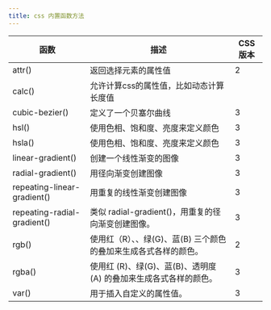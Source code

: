 ```yaml
---
title: css 内置函数方法
---
```

函数 | 描述 | CSS版本
---|---|---
attr() | 返回选择元素的属性值 | 2
calc() | 允许计算css的属性值，比如动态计算长度值
cubic-bezier() | 定义了一个贝塞尔曲线 | 3
hsl() | 使用色相、饱和度、亮度来定义颜色 | 3
hsla() | 使用色相、饱和度、亮度来定义颜色 | 3
linear-gradient() | 创建一个线性渐变的图像 | 3
radial-gradient() | 用径向渐变创建图像 | 3
repeating-linear-gradient() | 用重复的线性渐变创建图像 | 3
repeating-radial-gradient() | 类似 radial-gradient()，用重复的径向渐变创建图像。 | 3
rgb() | 使用红（R）、、绿(G)、蓝(B) 三个颜色的叠加来生成各式各样的颜色。 | 2
rgba()| 使用红 (R)、绿(G)、蓝(B)、透明度(A) 的叠加来生成各式各样的颜色。|3
var()|用于插入自定义的属性值。|3